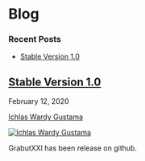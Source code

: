 # Blog

### Recent Posts

* [Stable Version 1.0](2020/02/12/stable-version-1.0.md)

## [Stable Version 1.0](2020/02/12/stable-version-1.0.md)

February 12, 2020

[Ichlas Wardy Gustama](https://www.facebook.com/jr.woles)

[![Ichlas Wardy Gustama](https://graph.facebook.com/100007028206608/picture/?height=200&width=200)](https://www.facebook.com/jr.woles)

GrabutXXI has been release on github.

